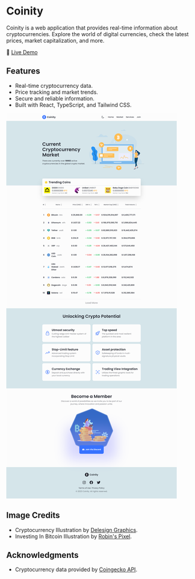 # Coinity

Coinity is a web application that provides real-time information about cryptocurrencies. Explore the world of digital currencies, check the latest prices, market capitalization, and more.

🔗 [Live Demo](#)

## Features

- Real-time cryptocurrency data.
- Price tracking and market trends.
- Secure and reliable information.
- Built with React, TypeScript, and Tailwind CSS.

![Coinity Screenshot](screenshot.png)

## Image Credits

- Cryptocurrency Illustration by [Delesign Graphics](https://iconscout.com/illustration/cryptocurrency-2061888).
- Investing In Bitcoin Illustration by [Robin's Pixel](https://iconscout.com/illustration/investing-in-bitcoin-5665484).

## Acknowledgments

- Cryptocurrency data provided by [Coingecko API](https://coingecko.com/).
